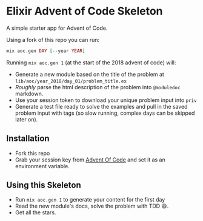 # Elixir Advent of Code Skeleton

A simple starter app for Advent of Code.

Using a fork of this repo you can run:

```elixir
mix aoc.gen DAY [--year YEAR]
```

Running `mix aoc.gen 1` (at the start of the 2018 advent of code) will:

* Generate a new module based on the title of the problem at
  `lib/aoc/year_2018/day_01/problem_title.ex`
* *Roughly* parse the html description of the problem into `@moduledoc` markdown.
* Use your session token to download your unique problem input into `priv`
* Generate a test file ready to solve the examples and pull in the saved problem
  input with tags (so slow running, complex days can be skipped later on).

## Installation

* Fork this repo
* Grab your session key from [Advent Of Code](https://adventofcode.com) and set
  it as an environment variable.

## Using this Skeleton

* Run `mix aoc.gen 1` to generate your content for the first day
* Read the new module's docs, solve the problem with TDD :smile:.
* Get all the stars.


